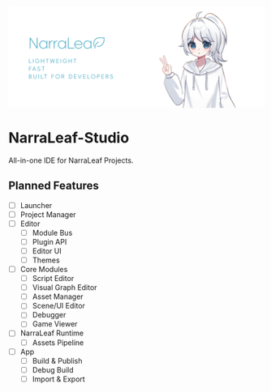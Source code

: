 <picture>
  <source media="(prefers-color-scheme: dark)" srcset="https://raw.githubusercontent.com/NarraLeaf/.github/refs/heads/master/doc/banner-md-transparent.png">
  <source media="(prefers-color-scheme: light)" srcset="https://raw.githubusercontent.com/NarraLeaf/.github/refs/heads/master/doc/banner-md-light.png">
  <img alt="narraleaf banner" src="https://raw.githubusercontent.com/NarraLeaf/.github/refs/heads/master/doc/banner-md-light.png">
</picture>

# NarraLeaf-Studio

All-in-one IDE for NarraLeaf Projects.

## Planned Features

- [ ] Launcher
- [ ] Project Manager
- [ ] Editor
  - [ ] Module Bus
  - [ ] Plugin API
  - [ ] Editor UI
  - [ ] Themes
- [ ] Core Modules
  - [ ] Script Editor
  - [ ] Visual Graph Editor
  - [ ] Asset Manager
  - [ ] Scene/UI Editor
  - [ ] Debugger
  - [ ] Game Viewer
- [ ] NarraLeaf Runtime
  - [ ] Assets Pipeline
- [ ] App
  - [ ] Build & Publish
  - [ ] Debug Build
  - [ ] Import & Export
